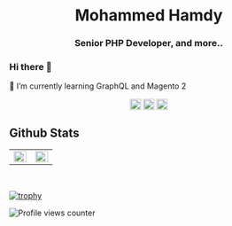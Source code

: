 <h1 align="center">Mohammed Hamdy</h1>
<h3 align="center">Senior PHP Developer, and more..</h3>

### Hi there 👋

🌱 I’m currently learning GraphQL and Magento 2

<p align="center">
<a href="https://www.linkedin.com/in/mo7amad7amdy" target="blank"><img align="center" src="https://cdn.jsdelivr.net/npm/simple-icons@3.0.1/icons/linkedin.svg" alt="mo7amad7amdy" height="20" width="20" /></a>
<a href="https://fb.com/mo7amad7amdy" target="blank"><img align="center" src="https://cdn.jsdelivr.net/npm/simple-icons@3.0.1/icons/facebook.svg" alt="mo7amad7amdy" height="20" width="20" /></a>
<a href="https://www.instagram.com/itsHamdiko" target="blank"><img align="center" src="https://cdn.jsdelivr.net/npm/simple-icons@3.0.1/icons/instagram.svg" alt="mo7amad_7amdy" height="20" width="20" /></a>
</p>


## Github Stats  
<table><tr><td valign="top" width="50%">

<img src="https://github-readme-stats.vercel.app/api?username=Mo7amad7amdy&show_icons=true&count_private=true&hide_border=true" align="left" style="width: 100%" />

</td><td valign="top" width="50%">

<img src="https://github-readme-stats.vercel.app/api/top-langs/?username=Mo7amad7amdy&hide_border=true&layout=compact" align="left" style="width: 100%" />

</td></tr></table>  

<br/>  

[![trophy](https://github-profile-trophy.vercel.app/?username=ryo-ma)](https://github.com/ryo-ma/github-profile-trophy)

![Profile views counter](https://komarev.com/ghpvc/?username=Mo7amad7amdy&color=blueviolet&style=flat-square)  

<!--
**Mo7amad7amdy/Mo7amad7amdy** is a ✨ _special_ ✨ repository because its `README.md` (this file) appears on your GitHub profile.

Here are some ideas to get you started:

- 🔭 I’m currently working on ...
- 🌱 I’m currently learning GraphQL
- 👯 I’m looking to collaborate on ...
- 🤔 I’m looking for help with ...
- 💬 Ask me about ...
- 📫 How to reach me: ...
- 😄 Pronouns: ...
- ⚡ Fun fact: ...
-->

  
